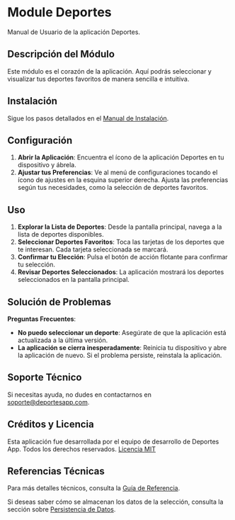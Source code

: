 # Module Deportes

Manual de Usuario de la aplicación Deportes.

## Descripción del Módulo

Este módulo es el corazón de la aplicación. Aquí podrás seleccionar y visualizar tus deportes favoritos de manera sencilla e intuitiva.
## Instalación

Sigue los pasos detallados en el [Manual de Instalación](Manual_de_instalacion.md).

## Configuración

1. **Abrir la Aplicación**: Encuentra el ícono de la aplicación Deportes en tu dispositivo y ábrela.
2. **Ajustar tus Preferencias**: Ve al menú de configuraciones tocando el ícono de ajustes en la esquina superior derecha. Ajusta las preferencias según tus necesidades, como la selección de deportes favoritos.

## Uso

1. **Explorar la Lista de Deportes**: Desde la pantalla principal, navega a la lista de deportes disponibles.
2. **Seleccionar Deportes Favoritos**: Toca las tarjetas de los deportes que te interesan. Cada tarjeta seleccionada se marcará.
3. **Confirmar tu Elección**: Pulsa el botón de acción flotante para confirmar tu selección.
4. **Revisar Deportes Seleccionados**: La aplicación mostrará los deportes seleccionados en la pantalla principal.

## Solución de Problemas

**Preguntas Frecuentes**:
- **No puedo seleccionar un deporte**: Asegúrate de que la aplicación está actualizada a la última versión.
- **La aplicación se cierra inesperadamente**: Reinicia tu dispositivo y abre la aplicación de nuevo. Si el problema persiste, reinstala la aplicación.

## Soporte Técnico

Si necesitas ayuda, no dudes en contactarnos en [soporte@deportesapp.com](mailto:soporte@deportesapp.com).

## Créditos y Licencia

Esta aplicación fue desarrollada por el equipo de desarrollo de Deportes App. Todos los derechos reservados. [Licencia MIT](LICENSE)

## Referencias Técnicas

Para más detalles técnicos, consulta la [Guía de Referencia](REFERENCE.md).

Si deseas saber cómo se almacenan los datos de la selección, consulta la sección sobre [Persistencia de Datos](informacion_persistente.md).